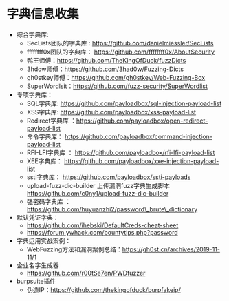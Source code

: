 # 字典信息收集



* 综合字典库:
  * SecLists团队的字典库 : https://github.com/danielmiessler/SecLists
  * ffffffff0x团队的字典库： https://github.com/ffffffff0x/AboutSecurity
  * 鸭王师傅：https://github.com/TheKingOfDuck/fuzzDicts
  * 3hdow师傅：https://github.com/3had0w/Fuzzing-Dicts
  * gh0stkey师傅：https://github.com/gh0stkey/Web-Fuzzing-Box
  * SuperWordlsit：https://github.com/fuzz-security/SuperWordlist
* 专项字典库：
  * SQL字典库: https://github.com/payloadbox/sql-injection-payload-list
  * XSS字典库: https://github.com/payloadbox/xss-payload-list
  * Redirect字典库 ：https://github.com/payloadbox/open-redirect-payload-list
  * 命令字典库： https://github.com/payloadbox/command-injection-payload-list
  * RFI-LFI字典库 ： https://github.com/payloadbox/rfi-lfi-payload-list
  * XEE字典库： https://github.com/payloadbox/xxe-injection-payload-list
  * ssti字典库： https://github.com/payloadbox/ssti-payloads
  * upload-fuzz-dic-builder 上传漏洞fuzz字典生成脚本 https://github.com/c0ny1/upload-fuzz-dic-builder
  * 强密码字典库 ： https://github.com/huyuanzhi2/password\_brute\_dictionary
* 默认凭证字典：
  * https://github.com/ihebski/DefaultCreds-cheat-sheet
  * https://forum.ywhack.com/bountytips.php?password
* 字典运用实战案例：
  * WebFuzzing方法和漏洞案例总结：https://gh0st.cn/archives/2019-11-11/1
* 企业名字生成器
  * https://github.com/r00tSe7en/PWDfuzzer
* burpsuite插件
  * 伪造IP：https://github.com/thekingofduck/burpfakeip/
